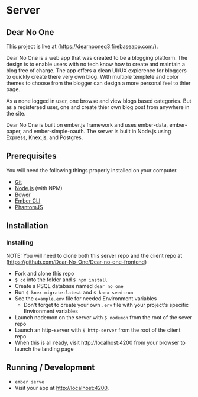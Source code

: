# Server
## Dear No One 

This project is live at (https://dearnooneq3.firebaseapp.com/).

Dear No One is a web app that was created to be a blogging platform. The design is to enable users with no tech know how to create and maintain a blog free of charge. The app offers a clean UI/UX expierence for bloggers to quickly create there very own blog. With multiple templete and color themes to choose from the blogger can design a more personal feel to thier page. 

As a none logged in user, one browse and view blogs based categories. But as a registeraed user, one and create thier own blog post from anywhere in the site. 

Dear No One is built on ember.js framework and uses ember-data, ember-paper, and ember-simple-oauth. The server is built in Node.js using Express, Knex.js, and Postgres. 


## Prerequisites

You will need the following things properly installed on your computer.

* [Git](https://git-scm.com/)
* [Node.js](https://nodejs.org/) (with NPM)
* [Bower](https://bower.io/)
* [Ember CLI](https://ember-cli.com/)
* [PhantomJS](http://phantomjs.org/)

## Installation

### Installing
NOTE: You will need to clone both this server repo and the client repo at (https://github.com/Dear-No-One/Dear-no-one-frontend)

* Fork and clone this repo
* `$ cd` into the folder and `$ npm install`
* Create a PSQL database named `dear_no_one`
* Run `$ knex migrate:latest` and `$ knex seed:run`
* See the `example.env` file for needed Environment variables
  * Don't forget to create your own `.env` file with your project's specific Environment variables
* Launch nodemon on the server with `$ nodemon` from the root of the sever repo
* Launch an http-server with `$ http-server` from the root of the client repo
* When this is all ready, visit http://localhost:4200 from your browser to launch the landing page

## Running / Development

* `ember serve`
* Visit your app at [http://localhost:4200](http://localhost:4200).
